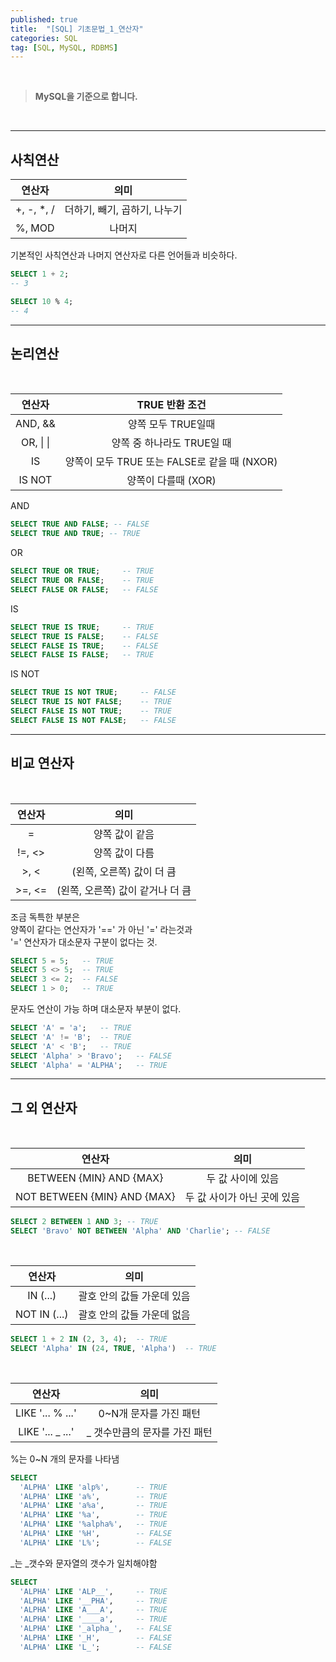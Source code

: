 ```yaml
---
published: true
title:  "[SQL] 기초문법_1_연산자"
categories: SQL
tag: [SQL, MySQL, RDBMS]
---
```

<br>  

> **MySQL을 기준으로 합니다.**  

<br>

--- 
## 사칙연산

|연산자|의미|
|:--:|:--:|
|+, -, *, /|	더하기, 빼기, 곱하기, 나누기
|%, MOD|	나머지

기본적인 사칙연산과 나머지 연산자로 다른 언어들과 비슷하다.
```sql
SELECT 1 + 2;
-- 3
```
```sql
SELECT 10 % 4;
-- 4
```
---
## 논리연산
<br>  


|연산자|TRUE 반환 조건|
|:--:|:--:|
|AND, &&|양쪽 모두 TRUE일때 |
|OR,	&#124;	&#124;  | 양쪽 중 하나라도 TRUE일 때|
|IS| 양쪽이 모두 TRUE 또는 FALSE로 같을 때 (NXOR)|
|IS NOT|양쪽이 다를때 (XOR)|

AND
```sql
SELECT TRUE AND FALSE; -- FALSE
SELECT TRUE AND TRUE; -- TRUE
```
OR
```sql
SELECT TRUE OR TRUE;     -- TRUE
SELECT TRUE OR FALSE;    -- TRUE
SELECT FALSE OR FALSE;   -- FALSE
```
IS
```sql
SELECT TRUE IS TRUE;     -- TRUE
SELECT TRUE IS FALSE;    -- FALSE
SELECT FALSE IS TRUE;    -- FALSE
SELECT FALSE IS FALSE;   -- TRUE
```
IS NOT
```sql
SELECT TRUE IS NOT TRUE;     -- FALSE
SELECT TRUE IS NOT FALSE;    -- TRUE
SELECT FALSE IS NOT TRUE;    -- TRUE
SELECT FALSE IS NOT FALSE;   -- FALSE
```
---
## 비교 연산자
<br>  


|연산자|의미|
|:--:|:--:|
|=|양쪽 값이 같음|
|!=, <>|양쪽 값이 다름|
|>, <|(왼쪽, 오른쪽) 값이 더 큼|
|>=, <=|(왼쪽, 오른쪽) 값이 같거나 더 큼|

조금 독특한 부분은  
양쪽이 같다는 연산자가 '==' 가 아닌 '=' 라는것과  
'=' 연산자가 대소문자 구분이 없다는 것.

```sql
SELECT 5 = 5;   -- TRUE
SELECT 5 <> 5;  -- TRUE
SELECT 3 <= 2;  -- FALSE
SELECT 1 > 0;   -- TRUE
```
문자도 연산이 가능 하며 대소문자 부분이 없다.
```sql
SELECT 'A' = 'a';   -- TRUE
SELECT 'A' != 'B';  -- TRUE
SELECT 'A' < 'B';   -- TRUE
SELECT 'Alpha' > 'Bravo';   -- FALSE
SELECT 'Alpha' = 'ALPHA';   -- TRUE
```
---
## 그 외 연산자  
<br>

|연산자|의미|
|:--:|:--:|
|BETWEEN {MIN} AND {MAX}|	두 값 사이에 있음|
|NOT BETWEEN {MIN} AND {MAX}|	두 값 사이가 아닌 곳에 있음|

```sql
SELECT 2 BETWEEN 1 AND 3; -- TRUE
SELECT 'Bravo' NOT BETWEEN 'Alpha' AND 'Charlie'; -- FALSE
```
<br>  

|연산자|의미|
|:--:|:--:|
|IN (...)|	괄호 안의 값들 가운데 있음|
|NOT IN (...)|	괄호 안의 값들 가운데 없음|
```sql
SELECT 1 + 2 IN (2, 3, 4);  -- TRUE
SELECT 'Alpha' IN (24, TRUE, 'Alpha')  -- TRUE
```
<br>

|연산자|의미|
|:--:|:--:|
|LIKE '... % ...'|	0~N개 문자를 가진 패턴|
|LIKE '... _ ...'|	_ 갯수만큼의 문자를 가진 패턴|

%는 0~N 개의 문자를 나타냄
```sql
SELECT
  'ALPHA' LIKE 'alp%',      -- TRUE
  'ALPHA' LIKE 'a%',        -- TRUE
  'ALPHA' LIKE 'a%a',       -- TRUE
  'ALPHA' LIKE '%a',        -- TRUE
  'ALPHA' LIKE '%alpha%',   -- TRUE
  'ALPHA' LIKE '%H',        -- FALSE
  'ALPHA' LIKE 'L%';        -- FALSE
```
_는 _갯수와 문자열의 갯수가 일치해야함
```sql
SELECT
  'ALPHA' LIKE 'ALP__',     -- TRUE
  'ALPHA' LIKE '__PHA',     -- TRUE
  'ALPHA' LIKE 'A___A',     -- TRUE
  'ALPHA' LIKE '____a',     -- TRUE
  'ALPHA' LIKE '_alpha_',   -- FALSE
  'ALPHA' LIKE '_H',        -- FALSE
  'ALPHA' LIKE 'L_';        -- FALSE
```